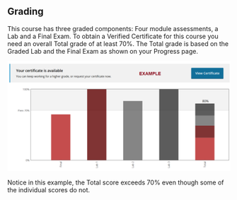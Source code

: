 <h2>Grading</h2>
<p>This course has three graded components: Four module assessments, a Lab and a Final Exam. To obtain a Verified Certificate for this course you need an overall Total grade of at least 70%. The Total grade is based on the Graded Lab and the Final Exam as shown on your Progress page.</p>
<p><img src="../..\Linked_Image_Files\0.1.4.png" alt="Screenshot of the Progress page with scored events. and a Total of 80%. " /></p>
<p>Notice in this example, the Total score exceeds 70% even though some of the individual scores do not.</p>
